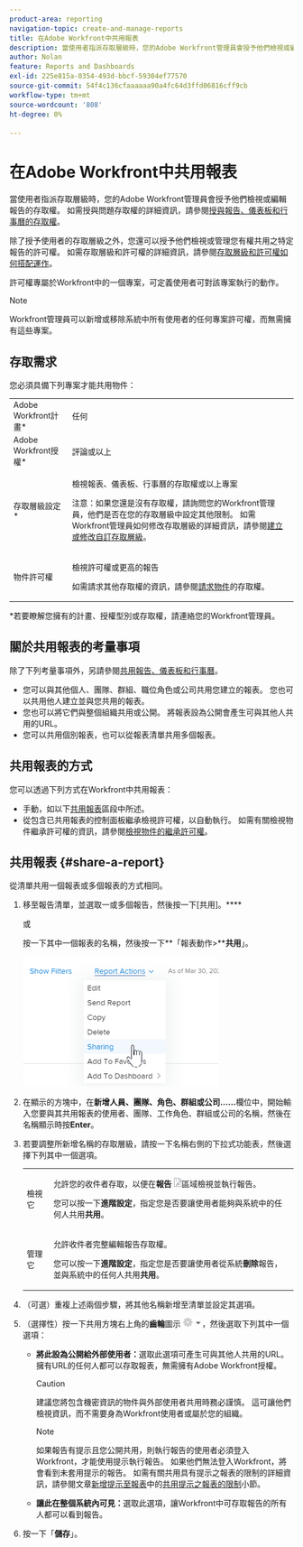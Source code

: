 ```yaml
---
product-area: reporting
navigation-topic: create-and-manage-reports
title: 在Adobe Workfront中共用報表
description: 當使用者指派存取層級時，您的Adobe Workfront管理員會授予他們檢視或編輯報告的存取權。 如需授與問題存取權的詳細資訊，請參閱授與報告、控制面板和行事曆的存取權。
author: Nolan
feature: Reports and Dashboards
exl-id: 225e815a-0354-493d-bbcf-59304ef77570
source-git-commit: 54f4c136cfaaaaaa90a4fc64d3ffd06816cff9cb
workflow-type: tm+mt
source-wordcount: '808'
ht-degree: 0%

---
```


# 在Adobe Workfront中共用報表

當使用者指派存取層級時，您的Adobe Workfront管理員會授予他們檢視或編輯報告的存取權。 如需授與問題存取權的詳細資訊，請參閱[授與報告、儀表板和行事曆的存取權](../../../administration-and-setup/add-users/configure-and-grant-access/grant-access-reports-dashboards-calendars.md)。

除了授予使用者的存取層級之外，您還可以授予他們檢視或管理您有權共用之特定報告的許可權。 如需存取層級和許可權的詳細資訊，請參閱[存取層級和許可權如何搭配運作](../../../administration-and-setup/add-users/access-levels-and-object-permissions/how-access-levels-permissions-work-together.md)。

許可權專屬於Workfront中的一個專案，可定義使用者可對該專案執行的動作。

>[!NOTE]
>
>Workfront管理員可以新增或移除系統中所有使用者的任何專案許可權，而無需擁有這些專案。

## 存取需求

您必須具備下列專案才能共用物件：

<table style="table-layout:auto"> 
 <col> 
 <col> 
 <tbody> 
  <tr> 
   <td role="rowheader">Adobe Workfront計畫*</td> 
   <td> <p>任何 </p> </td> 
  </tr> 
  <tr> 
   <td role="rowheader">Adobe Workfront授權*</td> 
   <td> <p>評論或以上</p> </td> 
  </tr> 
  <tr> 
   <td role="rowheader">存取層級設定*</td> 
   <td> <p>檢視報表、儀表板、行事曆的存取權或以上專案</p> <p>注意：如果您還是沒有存取權，請詢問您的Workfront管理員，他們是否在您的存取層級中設定其他限制。 如需Workfront管理員如何修改存取層級的詳細資訊，請參閱<a href="../../../administration-and-setup/add-users/configure-and-grant-access/create-modify-access-levels.md" class="MCXref xref">建立或修改自訂存取層級</a>。</p> </td> 
  </tr> 
  <tr> 
   <td role="rowheader">物件許可權</td> 
   <td> <p>檢視許可權或更高的報告</p> <p>如需請求其他存取權的資訊，請參閱<a href="../../../workfront-basics/grant-and-request-access-to-objects/request-access.md" class="MCXref xref">請求物件</a>的存取權。</p> </td> 
  </tr> 
 </tbody> 
</table>

&#42;若要瞭解您擁有的計畫、授權型別或存取權，請連絡您的Workfront管理員。

## 關於共用報表的考量事項

除了下列考量事項外，另請參閱[共用報告、儀表板和行事曆](../../../workfront-basics/grant-and-request-access-to-objects/permissions-reports-dashboards-calendars.md)。

* 您可以與其他個人、團隊、群組、職位角色或公司共用您建立的報表。 您也可以共用他人建立並與您共用的報表。
* 您也可以將它們與整個組織共用或公開。 將報表設為公開會產生可與其他人共用的URL。
* 您可以共用個別報表，也可以從報表清單共用多個報表。

## 共用報表的方式

您可以透過下列方式在Workfront中共用報表：

* 手動，如以下[共用報表](#share-a-report)區段中所述。
* 從包含已共用報表的控制面板繼承檢視許可權，以自動執行。 如需有關檢視物件繼承許可權的資訊，請參閱[檢視物件的繼承許可權](../../../workfront-basics/grant-and-request-access-to-objects/view-inherited-permissions-on-objects.md)。

## 共用報表 {#share-a-report}

從清單共用一個報表或多個報表的方式相同。

1. 移至報告清單，並選取一或多個報告，然後按一下[共用]。****

   或

   按一下其中一個報表的名稱，然後按一下**「報表動作>****共用**」。

   ![](assets/qs-report-actions-sharing.png)

1. 在顯示的方塊中，在&#x200B;**新增人員、團隊、角色、群組或公司……**&#x200B;欄位中，開始輸入您要與其共用報表的使用者、團隊、工作角色、群組或公司的名稱，然後在名稱顯示時按&#x200B;**Enter**。

1. 若要調整所新增名稱的存取層級，請按一下名稱右側的下拉式功能表，然後選擇下列其中一個選項。

   <table style="table-layout:auto"> 
    <col> 
    <col> 
    <tbody> 
     <tr> 
      <td role="rowheader">檢視它</td> 
      <td> <p>允許您的收件者存取，以便在<strong>報告</strong> <img src="assets/reports-in-main-menu.png">區域檢視並執行報告。</p> <p>您可以按一下<strong>進階設定</strong>，指定您是否要讓使用者能夠與系統中的任何人共用<strong>共用</strong>。</p> </td> 
     </tr> 
     <tr> 
      <td role="rowheader">管理它</td> 
      <td> <p>允許收件者完整編輯報告存取權。</p> <p>您可以按一下<strong>進階設定</strong>，指定您是否要讓使用者從系統<strong>刪除</strong>報告，並與系統中的任何人共用<strong>共用</strong>。</p> </td> 
     </tr> 
    </tbody> 
   </table>

1. （可選）重複上述兩個步驟，將其他名稱新增至清單並設定其選項。
1. （選擇性）按一下共用方塊右上角的&#x200B;**齒輪**&#x200B;圖示![](assets/gear-icon-settings-with-dn-arrow.jpg)，然後選取下列其中一個選項：

   * **將此設為公開給外部使用者：**&#x200B;選取此選項可產生可與其他人共用的URL。 擁有URL的任何人都可以存取報表，無需擁有Adobe Workfront授權。

     >[!CAUTION]
     >
     >建議您將包含機密資訊的物件與外部使用者共用時務必謹慎。 這可讓他們檢視資訊，而不需要身為Workfront使用者或屬於您的組織。

     >[!NOTE]
     >
     >如果報告有提示且您公開共用，則執行報告的使用者必須登入Workfront，才能使用提示執行報告。 如果他們無法登入Workfront，將會看到未套用提示的報告。 如需有關共用具有提示之報表的限制的詳細資訊，請參閱文章[新增提示至報表](../../../reports-and-dashboards/reports/creating-and-managing-reports/add-prompt-report.md)中的[共用提示之報表的限制](../../../reports-and-dashboards/reports/creating-and-managing-reports/add-prompt-report.md#limitations-of-running-public-prompted-reports)小節。

   * **讓此在整個系統內可見：**&#x200B;選取此選項，讓Workfront中可存取報告的所有人都可以看到報告。

1. 按一下「**儲存**」。

